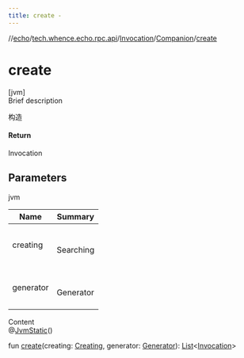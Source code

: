 ```yaml
---
title: create -
---
```

//[echo](../../../index.md)/[tech.whence.echo.rpc.api](../../index.md)/[Invocation](../index.md)/[Companion](index.md)/[create](create.md)



# create  
[jvm]  
Brief description  


构造



#### Return  


Invocation



## Parameters  
  
jvm  
  
|  Name|  Summary| 
|---|---|
| creating| <br><br>Searching<br><br>
| generator| <br><br>Generator<br><br>
  
  
Content  
@[JvmStatic](https://kotlinlang.org/api/latest/jvm/stdlib/kotlin.jvm/-jvm-static/index.html)()  
  
fun [create](create.md)(creating: [Creating](../../-creating/index.md), generator: [Generator](../../-generator/index.md)): [List](https://kotlinlang.org/api/latest/jvm/stdlib/kotlin.collections/-list/index.html)<[Invocation](../index.md)>  



